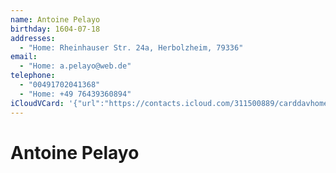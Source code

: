 ```yaml
---
name: Antoine Pelayo
birthday: 1604-07-18
addresses:
  - "Home: Rheinhauser Str. 24a, Herbolzheim, 79336"
email:
  - "Home: a.pelayo@web.de"
telephone:
  - "00491702041368"
  - "Home: +49 76439360894"
iCloudVCard: '{"url":"https://contacts.icloud.com/311500889/carddavhome/card/NGI3MDA3NWUtMDYzOC00N2Q1LTlkNGItZDI4NjI4M2MzODUz.vcf","etag":"\"kmfhcvf8\"","data":"BEGIN:VCARD\r\nVERSION:3.0\r\nFN:\r\nN:Pelayo;Antoine;;;\r\nUID:4b70075e-0638-47d5-9d4b-d286283c3853\r\nBDAY;VALUE=date:1604-07-18\r\nADR;TYPE=HOME:;;Rheinhauser Str. 24a;Herbolzheim;;79336;;\r\nPRODID:ez-vcard 0.9.13-fc\r\nREV:2025-04-03T22:14:16Z\r\nORG:;\r\nEMAIL;TYPE=HOME:a.pelayo@web.de\r\nTEL;TYPE=CELL:00491702041368\r\nTEL;TYPE=HOME:+49 76439360894\r\nEND:VCARD"}'
---
```

# Antoine Pelayo